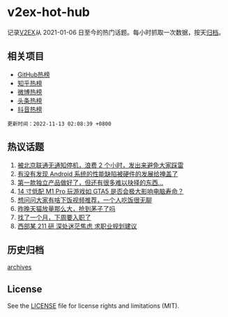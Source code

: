 # v2ex-hot-hub

 记录[V2EX](https://www.v2ex.com/)从 2021-01-06 日至今的热门话题。每小时抓取一次数据，按天[归档](archives)。
 
 ## 相关项目

- [GitHub热榜](https://github.com/snaildev/github-hot-hub)
- [知乎热榜](https://github.com/snaildev/zhihu-hot-hub)
- [微博热榜](https://github.com/snaildev/weibo-hot-hub)
- [头条热榜](https://github.com/snaildev/toutiao-hot-hub)
- [抖音热榜](https://github.com/snaildev/douyin-hot-hub)


 `更新时间：2022-11-13 02:08:39 +0800`

## 热议话题

1. [被北京联通无通知停机，浪费 2 个小时，发出来避免大家踩雷](https://www.v2ex.com/t/894669)
1. [有没有发现 Android 系统的性能缺陷被硬件的发展给掩盖了](https://www.v2ex.com/t/894703)
1. [第一款独立产品做好了，但还有很多难以抉择的东西...](https://www.v2ex.com/t/894668)
1. [14 寸低配 M1 Pro 玩游戏如 GTA5 是否会极大影响电脑寿命？](https://www.v2ex.com/t/894674)
1. [想问问大家有啥下饭视频推荐，一个人吃饭很无聊](https://www.v2ex.com/t/894738)
1. [昨晚天猫放量那么大，抢到茅子了吗](https://www.v2ex.com/t/894646)
1. [找了一个月，下周要入职了](https://www.v2ex.com/t/894634)
1. [西部某 211 研 深处迷茫焦虑 求职业规划建议](https://www.v2ex.com/t/894726)

## 历史归档

[archives](archives)

## License

See the [LICENSE](LICENSE) file for license rights and limitations (MIT).
